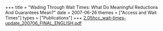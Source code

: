 +++
title = "Wading Through Wait Times: What Do Meaningful Reductions And Guarantees Mean?"
date = 2007-06-26
themes = ["Access and Wait Times"]
types = ["Publications"]
+++
[2.05hcc\_wait-times-update\_200706\_FINAL\_ENGLISH.pdf](/files/2.05hcc_wait-times-update_200706_FINAL_ENGLISH.pdf)

